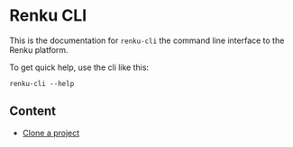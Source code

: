 # Renku CLI

This is the documentation for `renku-cli` the command line interface
to the Renku platform.

To get quick help, use the cli like this:

``` :renku-cli
renku-cli --help
```


## Content

- [Clone a project](./project/clone)
